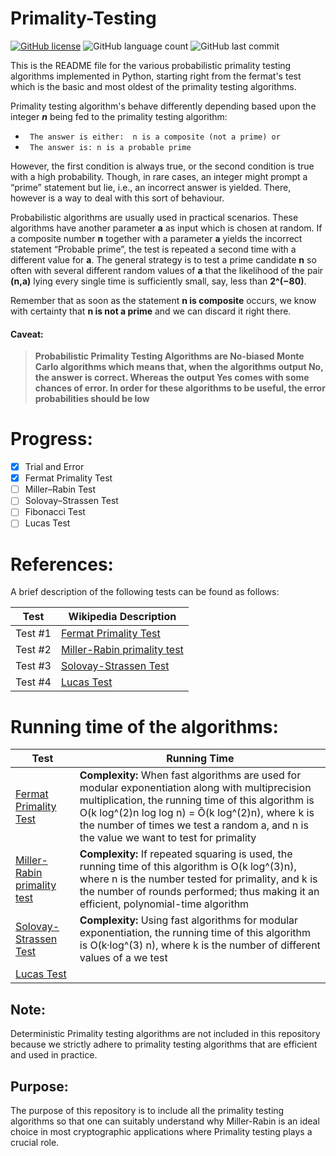 # Primality-Testing

[![GitHub license](https://img.shields.io/github/license/aaqibb13/Primality-Testing)](https://github.com/aaqibb13/Primality-Testing/blob/master/LICENSE) ![GitHub language count](https://img.shields.io/github/languages/count/aaqibb13/Primality-Testing?color=brightgreen) ![GitHub last commit](https://img.shields.io/github/last-commit/aaqibb13/Primality-Testing)

This is the README file for the various probabilistic primality testing algorithms implemented in Python, starting right from the fermat's test which is the basic and most oldest of the primality testing algorithms.

Primality testing algorithm's behave differently depending based upon the integer ***n*** being fed to the primality testing algorithm:
* ` The answer is either:  n is a composite (not a prime) or`
* ` The answer is: n is a probable prime`

However, the first condition is always true, or the second condition is true with a high probability. Though, in rare cases, an integer might prompt a “prime” statement but lie, i.e., an incorrect answer is yielded. There, however is a way to deal with this sort of behaviour.

Probabilistic algorithms are usually used in practical scenarios. These algorithms have another parameter **a** as input which is chosen at random. 
If a composite number **n** together with a parameter **a** yields the incorrect statement “Probable prime”, the test is repeated a second time with a different value for **a**. 
The general strategy is to test a prime candidate **n** so often with several different random values of **a** that the likelihood of the pair **(n,a)** lying every single time is sufficiently small, say, less than **2^(−80)**.

Remember that as soon as the statement **n is composite** occurs, we know with certainty that **n is not a prime** and we can discard it right there.

#### Caveat:

> **Probabilistic Primality Testing Algorithms are No-biased Monte Carlo algorithms which means that, when the algorithms output No, the answer is correct. Whereas the output Yes comes with some chances of error. In order for these algorithms to be useful, the error probabilities should be low** 

# Progress: 
- [x] Trial and Error 
- [x] Fermat Primality Test
- [ ] Miller–Rabin Test
- [ ] Solovay–Strassen Test
- [ ] Fibonacci Test
- [ ] Lucas Test

# References:
A brief description of the following tests can be found as follows:

| Test                  | Wikipedia Description                                                                            |
| --------------------- | ------------------------------------------------------------------------------------------------ |
| Test #1               | [Fermat Primality Test](https://en.wikipedia.org/wiki/Fermat_primality_test)                     |
| Test #2               | [Miller-Rabin primality test](https://en.wikipedia.org/wiki/Miller%E2%80%93Rabin_primality_test) |
| Test #3               | [Solovay-Strassen Test](https://en.wikipedia.org/wiki/Solovay%E2%80%93Strassen_primality_test)   |
| Test #4               | [Lucas Test](https://en.wikipedia.org/wiki/Lucas_primality_test)                                 |

# Running time of the algorithms:
| Test                  | Running Time                                                                                     |
| --------------------- | ------------------------------------------------------------------------------------------------ |
| [Fermat Primality Test](https://en.wikipedia.org/wiki/Fermat_primality_test)                     | **Complexity:** When fast algorithms are used for modular exponentiation along with multiprecision multiplication, the running time of this algorithm is O(k log^(2)n log log n) = Õ(k log^(2)n), where k is the number of times we test a random a, and n is the value we want to test for primality                       |
| [Miller-Rabin primality test](https://en.wikipedia.org/wiki/Miller%E2%80%93Rabin_primality_test) | **Complexity:** If repeated squaring is used, the running time of this algorithm is O(k log^(3)n), where n is the number tested for primality, and k is the number of rounds performed; thus making it an efficient, polynomial-time algorithm                       |
| [Solovay-Strassen Test](https://en.wikipedia.org/wiki/Solovay%E2%80%93Strassen_primality_test)   | **Complexity:** Using fast algorithms for modular exponentiation, the running time of this algorithm is O(k·log^(3) n), where k is the number of different values of a we test                      |
| [Lucas Test](https://en.wikipedia.org/wiki/Lucas_primality_test)                                 |                       |

## Note:
Deterministic Primality testing algorithms are not included in this repository because we strictly adhere to primality testing algorithms that are efficient and used in practice.

## Purpose:
The purpose of this repository is to include all the primality testing algorithms so that one can suitably understand why Miller-Rabin is an ideal choice in most cryptographic applications where Primality testing plays a crucial role.
